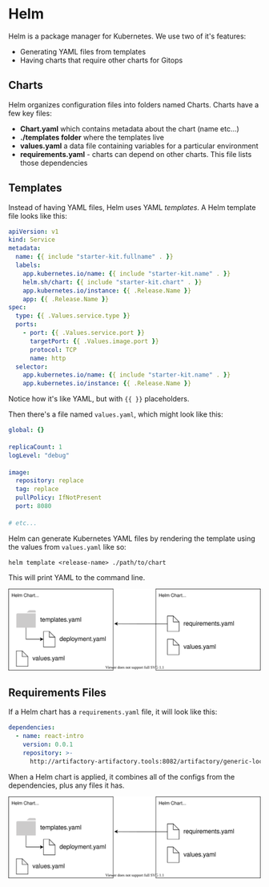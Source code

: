 # Helm

Helm is a package manager for Kubernetes. We use two of it's features:

- Generating YAML files from templates
- Having charts that require other charts for Gitops

## Charts

Helm organizes configuration files into folders named Charts.  Charts have a few key files:

- **Chart.yaml** which contains metadata about the chart (name etc...)
- **./templates folder** where the templates live
- **values.yaml** a data file containing variables for a particular environment
- **requirements.yaml** - charts can depend on other charts. This file lists those dependencies

## Templates

Instead of having YAML files, Helm uses YAML _templates_.  A Helm template file looks like this:

```yaml
apiVersion: v1
kind: Service
metadata:
  name: {{ include "starter-kit.fullname" . }}
  labels:
    app.kubernetes.io/name: {{ include "starter-kit.name" . }}
    helm.sh/chart: {{ include "starter-kit.chart" . }}
    app.kubernetes.io/instance: {{ .Release.Name }}
    app: {{ .Release.Name }}
spec:
  type: {{ .Values.service.type }}
  ports:
    - port: {{ .Values.service.port }}
      targetPort: {{ .Values.image.port }}
      protocol: TCP
      name: http
  selector:
    app.kubernetes.io/name: {{ include "starter-kit.name" . }}
    app.kubernetes.io/instance: {{ .Release.Name }}
```

Notice how it's like YAML, but with `{{ }}` placeholders.

Then there's a file named `values.yaml`, which might look like this:

```yaml
global: {}

replicaCount: 1
logLevel: "debug"

image:
  repository: replace
  tag: replace
  pullPolicy: IfNotPresent
  port: 8080

# etc...
```

Helm can generate Kubernetes YAML files by rendering the template using the values from `values.yaml` like so:

```
helm template <release-name> ./path/to/chart
```

This will print YAML to the command line.

![](./img/dependencies.drawio.svg)


## Requirements Files

If a Helm chart has a `requirements.yaml` file, it will look like this:

```yaml
dependencies:
  - name: react-intro
    version: 0.0.1
    repository: >-
      http://artifactory-artifactory.tools:8082/artifactory/generic-local/react-intro-01-dev
```

When a Helm chart is applied, it combines all of the configs from the dependencies, plus any files it has.

![](./img/dependencies.drawio.svg)
